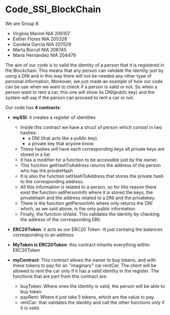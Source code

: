 # Code_SSI_BlockChain
We are Group 8:
- Virginia Mariné NIA 206107
- Esther Flores NIA 205328
- Candela García NIA 207529
- Marta Borrull NIA 206745
- María Hernández NIA 204479

The aim of our code is to valid the identity of a person that it is registered in the Blockchain. 
This means that any person can validate the identity just by using a DNI and in this way there 
will not be needed any other type of personal information.
Moreover, we just made an example of how our code can be use when we want to check if a person is valid or not. 
So when a person want to rent a car, this one will show its DNI(public key) and the system will say if the person can proceed to rent a car or not. 

Our code has **4 contracts**:
- **mySSI**: it creates a register of identities
  - Inside this contract we have a struct of person which consist in two hashes:
    - a DNI (that acts like a public key).
    - a private key that anyone know.
  - These hashes will have each corresponding keys all private keys are stored in a list.
  - It has a modifier for a function to be accessible just by the owner.
  - This function getHashToAddress returns the address of the person who has the privateHash
  - It is also the function setHashToAddress that stores the private hash to the corresponding address.
  - All this information is related to a person, so for this reason there exist the function setPersonInfo where it is stored the keys, the privatehash and the address related to a DNI and the privatekey.
  - There is the function getPersonInfo where only returns the DNI which, as we said above, is the only public information.
  - Finally, the function isValid. This validates the identity by checking the address of the corresponding DNI.
  
- **ERC20Token**: it acts as our ERC20 Token
  -It just containg the balances corresponding to an address.
  
- **MyToken is ERC20Token**: this contract inherits everything within ERC20Token
           
- **myContract**: This contract allows the owner to buy tokens, and with these tokens to pay for an "imaginary" car rentCar. The client will be allowed to rent the car only if it has a valid identity in the register.
The functions that are part from this contract are:
  - buyToken: Where ones the identity is valid, the person will be able to buy token.
  - payRent: Where it just take 5 tokens, which are the value to pay.
  - rentCar: that validates the identity and call the other functions only if it is valid.

